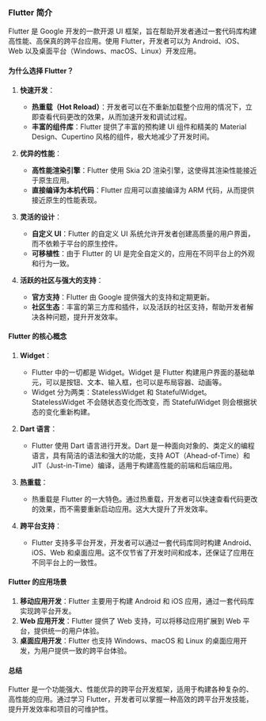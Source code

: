### Flutter 简介

Flutter 是 Google 开发的一款开源 UI 框架，旨在帮助开发者通过一套代码库构建高性能、高保真的跨平台应用。使用 Flutter，开发者可以为 Android、iOS、Web 以及桌面平台（Windows、macOS、Linux）开发应用。

#### 为什么选择 Flutter？

1. **快速开发**：
    - **热重载（Hot Reload）**：开发者可以在不重新加载整个应用的情况下，立即查看代码更改的效果，从而加速开发和调试过程。
    - **丰富的组件库**：Flutter 提供了丰富的预构建 UI 组件和精美的 Material Design、Cupertino 风格的组件，极大地减少了开发时间。

2. **优异的性能**：
    - **高性能渲染引擎**：Flutter 使用 Skia 2D 渲染引擎，这使得其渲染性能接近于原生应用。
    - **直接编译为本机代码**：Flutter 应用可以直接编译为 ARM 代码，从而提供接近原生的性能表现。

3. **灵活的设计**：
    - **自定义 UI**：Flutter 的自定义 UI 系统允许开发者创建高质量的用户界面，而不依赖于平台的原生控件。
    - **可移植性**：由于 Flutter 的 UI 是完全自定义的，应用在不同平台上的外观和行为一致。

4. **活跃的社区与强大的支持**：
    - **官方支持**：Flutter 由 Google 提供强大的支持和定期更新。
    - **社区生态**：丰富的第三方库和插件，以及活跃的社区支持，帮助开发者解决各种问题，提升开发效率。

#### Flutter 的核心概念

1. **Widget**：
    - Flutter 中的一切都是 Widget。Widget 是 Flutter 构建用户界面的基础单元，可以是按钮、文本、输入框，也可以是布局容器、动画等。
    - Widget 分为两类：StatelessWidget 和 StatefulWidget。StatelessWidget 不会随状态变化而改变，而 StatefulWidget 则会根据状态的变化重新构建。

2. **Dart 语言**：
    - Flutter 使用 Dart 语言进行开发。Dart 是一种面向对象的、类定义的编程语言，具有简洁的语法和强大的功能，支持 AOT（Ahead-of-Time）和 JIT（Just-in-Time）编译，适用于构建高性能的前端和后端应用。

3. **热重载**：
    - 热重载是 Flutter 的一大特色。通过热重载，开发者可以快速查看代码更改的效果，而不需要重新启动应用。这大大提升了开发效率。

4. **跨平台支持**：
    - Flutter 支持多平台开发，开发者可以通过一套代码库同时构建 Android、iOS、Web 和桌面应用。这不仅节省了开发时间和成本，还保证了应用在不同平台上的一致性。

#### Flutter 的应用场景

1. **移动应用开发**：Flutter 主要用于构建 Android 和 iOS 应用，通过一套代码库实现跨平台开发。
2. **Web 应用开发**：Flutter 提供了 Web 支持，可以将移动应用扩展到 Web 平台，提供统一的用户体验。
3. **桌面应用开发**：Flutter 也支持 Windows、macOS 和 Linux 的桌面应用开发，为用户提供一致的跨平台体验。

#### 总结

Flutter 是一个功能强大、性能优异的跨平台开发框架，适用于构建各种复杂的、高性能的应用。通过学习 Flutter，开发者可以掌握一种高效的跨平台开发技能，提升开发效率和项目的可维护性。